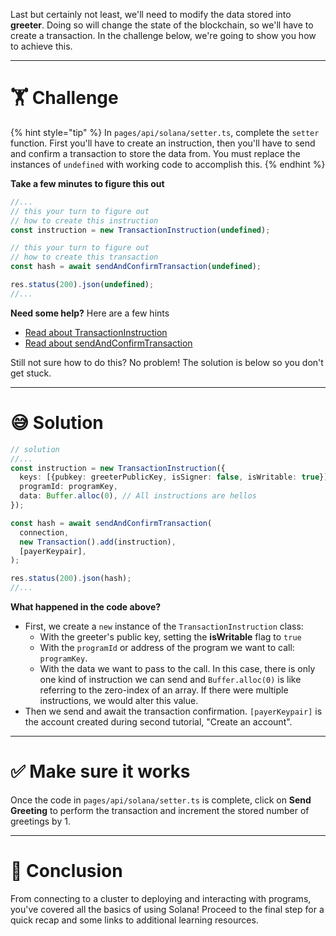 Last but certainly not least, we'll need to modify the data stored into **greeter**. Doing so will change the state of the blockchain, so we'll have to create a transaction. In the challenge below, we're going to show you how to achieve this.

---

# 🏋️ Challenge

{% hint style="tip" %}
In `pages/api/solana/setter.ts`, complete the `setter` function. First you'll have to create an instruction, then you'll have to send and confirm a transaction to store the data from. You must replace the instances of `undefined` with working code to accomplish this.
{% endhint %}

**Take a few minutes to figure this out**

```typescript
//...
// this your turn to figure out
// how to create this instruction
const instruction = new TransactionInstruction(undefined);

// this your turn to figure out
// how to create this transaction
const hash = await sendAndConfirmTransaction(undefined);

res.status(200).json(undefined);
//...
```

**Need some help?** Here are a few hints

- [Read about TransactionInstruction](https://solana-labs.github.io/solana-web3.js/classes/TransactionInstruction.html)
- [Read about sendAndConfirmTransaction](https://solana-labs.github.io/solana-web3.js/modules.html#sendAndConfirmTransaction)

Still not sure how to do this? No problem! The solution is below so you don't get stuck.

---

# 😅 Solution

```typescript
// solution
//...
const instruction = new TransactionInstruction({
  keys: [{pubkey: greeterPublicKey, isSigner: false, isWritable: true}],
  programId: programKey,
  data: Buffer.alloc(0), // All instructions are hellos
});

const hash = await sendAndConfirmTransaction(
  connection,
  new Transaction().add(instruction),
  [payerKeypair],
);

res.status(200).json(hash);
//...
```

**What happened in the code above?**

- First, we create a `new` instance of the `TransactionInstruction` class:
  - With the greeter's public key, setting the **isWritable** flag to `true`
  - With the `programId` or address of the program we want to call: `programKey`.
  - With the data we want to pass to the call. In this case, there is only one kind of instruction we can send and `Buffer.alloc(0)` is like referring to the zero-index of an array. If there were multiple instructions, we would alter this value.
- Then we send and await the transaction confirmation. `[payerKeypair]` is the account created during second tutorial, "Create an account".

---

# ✅ Make sure it works

Once the code in `pages/api/solana/setter.ts` is complete, click on **Send Greeting** to perform the transaction and increment the stored number of greetings by 1.

---

# 🏁 Conclusion

From connecting to a cluster to deploying and interacting with programs, you've covered all the basics of using Solana! Proceed to the final step for a quick recap and some links to additional learning resources.
